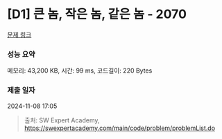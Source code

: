 # [D1] 큰 놈, 작은 놈, 같은 놈 - 2070 

[문제 링크](https://swexpertacademy.com/main/code/problem/problemDetail.do?contestProbId=AV5QQ6qqA40DFAUq) 

### 성능 요약

메모리: 43,200 KB, 시간: 99 ms, 코드길이: 220 Bytes

### 제출 일자

2024-11-08 17:05



> 출처: SW Expert Academy, https://swexpertacademy.com/main/code/problem/problemList.do